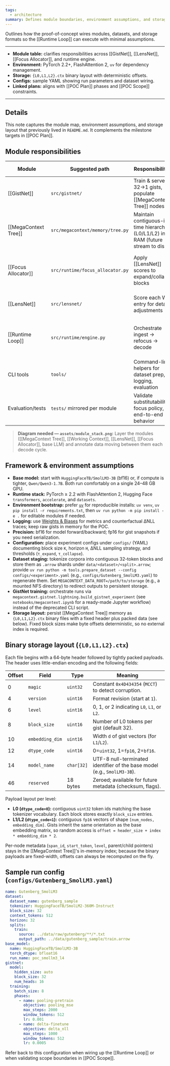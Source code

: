 ```yaml
---
tags:
  - architecture
summary: Defines module boundaries, environment assumptions, and storage formats for the proof-of-concept.
---
```

Outlines how the proof-of-concept wires modules, datasets, and storage formats so the [[Runtime Loop]] can execute with minimal assumptions.

---

- **Module table:** clarifies responsibilities across [[GistNet]], [[LensNet]], [[Focus Allocator]], and runtime engine.
- **Environment:** PyTorch 2.2+, FlashAttention 2, `uv` for dependency management.
- **Storage:** `{L0,L1,L2}.ctx` binary layout with deterministic offsets.
- **Configs:** sample YAML showing run parameters and dataset wiring.
- **Linked plans:** aligns with [[POC Plan]] phases and [[POC Scope]] constraints.

---
## Details

This note captures the module map, environment assumptions, and storage layout that previously lived in `README.md`. It complements the milestone targets in [[POC Plan]].

## Module responsibilities

| Module | Suggested path | Responsibilities | Key inputs/outputs |
|--------|----------------|------------------|--------------------|
| [[GistNet]] | `src/gistnet/` | Train & serve 32→1 gists, populate [[MegaContext Tree]] nodes | Input: token embeddings; Output: gist vectors + metrics |
| [[MegaContext Tree]] | `src/megacontext/memory/tree.py` | Maintain contiguous-in-time hierarchy (L0/L1/L2) in RAM (future stream to disk) | Input: gists/tokens; Output: node handles, metadata |
| [[Focus Allocator]] | `src/runtime/focus_allocator.py` | Apply [[LensNet]] scores to expand/collapse blocks | Input: [[Working Context]] entries, scores; Output: refreshed WC |
| [[LensNet]] | `src/lensnet/` | Score each WC entry for detail adjustments | Input: WC entries + tail gists; Output: focus scores |
| [[Runtime Loop]] | `src/runtime/engine.py` | Orchestrate ingest → refocus → decode | Input: streaming tokens; Output: next-token logits, telemetry |
| CLI tools | `tools/` | Command-line helpers for dataset prep, logging, evaluation | Input: CLI args/config; Output: reports, artifacts |
| Evaluation/tests | `tests/` mirrored per module | Validate substitutability, focus policy, end-to-end behavior | Input: synthetic + real traces |

> **Diagram needed — `assets/module_stack.png`:** Layer the modules ([[MegaContext Tree]], [[Working Context]], [[LensNet]], [[Focus Allocator]], base LLM) and annotate data moving between them each decode cycle.

## Framework & environment assumptions

- **Base model:** start with `HuggingFaceTB/SmolLM3-3B` (bf16) or, if compute is tighter, `Qwen/Qwen3-1.7B`. Both run comfortably on a single 24–48 GB GPU.
- **Runtime stack:** PyTorch ≥ 2.2 with FlashAttention 2, Hugging Face `transformers`, `accelerate`, and `datasets`.
- **Environment bootstrap:** prefer [`uv`](https://github.com/astral-sh/uv) for reproducible installs: `uv venv`, `uv pip install -r requirements.txt`, then `uv run python -m pip install -e .` for editable modules if needed.
- **Logging:** use [Weights & Biases](https://wandb.ai) for metrics and counterfactual ΔNLL traces; keep raw gists in memory for the POC.
- **Precision:** bf16 for model forward/backward; fp16 for gist snapshots if you need serialization.
- **Configuration:** place experiment configs under `configs/` (YAML) documenting block size `K`, horizon `H`, ΔNLL sampling strategy, and thresholds (`τ_expand`, `τ_collapse`).
- **Dataset staging:** tokenize corpora into contiguous 32-token blocks and store them as `.arrow` shards under `data/<dataset>/<split>.arrow`; provide `uv run python -m tools.prepare_dataset --config configs/<experiment>.yaml` (e.g., `configs/Gutenberg_SmolLM3.yaml`) to regenerate them. Set `MEGACONTEXT_DATA_ROOT=/path/to/storage` (e.g., a mounted NFS directory) to redirect outputs to persistent storage.
- **GistNet training:** orchestrate runs via `megacontext.gistnet.lightning.build_gistnet_experiment` (see `notebooks/megacontext.ipynb` for a ready-made Jupyter workflow) instead of the deprecated CLI script.
- **Storage layout:** persist [[MegaContext Tree]] memory as `{L0,L1,L2}.ctx` binary files with a fixed header plus packed data (see below). Fixed block sizes make byte offsets deterministic, so no external index is required.

## Binary storage layout (`{L0,L1,L2}.ctx`)

Each file begins with a 64-byte header followed by tightly packed payloads. The header uses little-endian encoding and the following fields:

| Offset | Field | Type | Meaning |
|--------|-------|------|---------|
| 0 | `magic` | `uint32` | Constant `0x4D434354` (`MCCT`) to detect corruption. |
| 4 | `version` | `uint16` | Format revision (start at `1`). |
| 6 | `level` | `uint16` | 0, 1, or 2 indicating `L0`, `L1`, or `L2`. |
| 8 | `block_size` | `uint16` | Number of L0 tokens per gist (default 32). |
| 10 | `embedding_dim` | `uint16` | Width `d` of gist vectors (for `L1`/`L2`). |
| 12 | `dtype_code` | `uint16` | 0=`uint32`, 1=`fp16`, 2=`bf16`. |
| 14 | `model_name` | `char[32]` | UTF-8 null-terminated identifier of the base model (e.g., `SmolLM3-3B`). |
| 46 | `reserved` | 18 bytes | Zeroed; available for future metadata (checksum, flags). |

Payload layout per level:
- **L0 (`dtype_code=0`):** contiguous `uint32` token ids matching the base tokenizer vocabulary. Each block stores exactly `block_size` entries.
- **L1/L2 (`dtype_code=1`):** contiguous `fp16` vectors of shape `[num_nodes, embedding_dim]`. Gists inherit the same orientation as the base embedding matrix, so random access is `offset = header_size + index * embedding_dim * 2`.

Per-node metadata (`span_id`, `start_token`, `level`, parent/child pointers) stays in the [[MegaContext Tree]]'s in-memory index; because the binary payloads are fixed-width, offsets can always be recomputed on the fly.

## Sample run config (`configs/Gutenberg_SmolLM3.yaml`)

```yaml
name: Gutenberg_SmolLM3
dataset:
  dataset_name: gutenberg_sample
  tokenizer: HuggingFaceTB/SmolLM2-360M-Instruct
  block_size: 32
  context_tokens: 512
  horizon: 32
  splits:
    train:
      source: ../data/raw/gutenberg/**/*.txt
      output_path: ../data/gutenberg_sample/train.arrow
base_model:
  name: HuggingFaceTB/SmolLM3-3B
  torch_dtype: bfloat16
  run_name: poc_smollm3_l4
gistnet:
  model:
    hidden_size: auto
    block_size: 32
    num_heads: 16
  training:
    batch_size: 8
    phases:
      - name: pooling-pretrain
        objective: pooling_mse
        max_steps: 2000
        window_tokens: 512
        lr: 0.001
      - name: delta-finetune
        objective: delta_nll
        max_steps: 1000
        window_tokens: 512
        lr: 0.0005
```

Refer back to this configuration when wiring up the [[Runtime Loop]] or when validating scope boundaries in [[POC Scope]].
